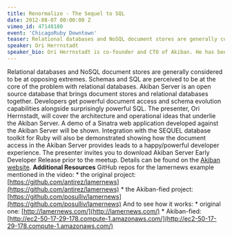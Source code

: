 ```yaml
---
title: Renormalize - The Sequel to SQL
date: 2012-08-07 00:00:00 Z
vimeo_id: 47148180
event: 'ChicagoRuby Downtown'
teaser: Relational databases and NoSQL document stores are generally considered to be at opposing extremes. Akiban Server is an open source database that brings document stores and relational databases together.
speaker: Ori Herrnstadt
speaker_bio: Ori Herrnstadt is co-founder and CTO of Akiban. He has been involved in developing large operational database systems since his days in the Israeli Army. After experiencing common problems of large-scale operational systems in military, healthcare, enterprise ERP, CRM systems and modern web applications, he developed the Orthogonal Architecture. In 2009, he co-founded Akiban Technologies to accelerate the development of the technology.
---
```


Relational databases and NoSQL document stores are generally considered to be at opposing extremes. Schemas and SQL are perceived to be at the core of the problem with relational databases. Akiban Server is an open source database that brings document stores and relational databases together. Developers get powerful document access and schema evolution capabilities alongside surprisingly powerful SQL. The presenter, Ori Herrnstadt, will cover the architecture and operational ideas that underlie the Akiban Server. A demo of a Sinatra web application developed against the Akiban Server will be shown. Integration with the SEQUEL database toolkit for Ruby will also be demonstrated showing how the document access in the Akiban Server provides leads to a happy/powerful developer experience. The presenter invites you to download Akiban Server Early Developer Release prior to the meetup. Details can be found on the [Akiban website](http://www.akiban.com/akiban-server?utm_source=meetup&utm_medium=chicagoruby&utm_campaign=akibanserver). **Additional Resources** GitHub repos for the lamernews example mentioned in the video: * the original project: [https://github.com/antirez/lamernews](https://github.com/antirez/lamernews) * the Akiban-fied project: [https://github.com/posulliv/lamernews](https://github.com/posulliv/lamernews) And to see how it works: * original one: [http://lamernews.com/](http://lamernews.com/) * Akiban-fied: [http://ec2-50-17-29-178.compute-1.amazonaws.com/](http://ec2-50-17-29-178.compute-1.amazonaws.com/)
